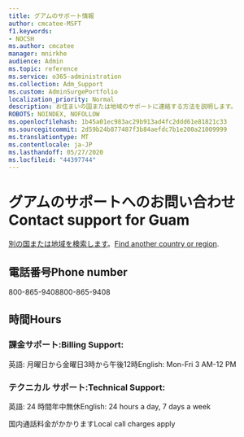 ```yaml
---
title: グアムのサポート情報
author: cmcatee-MSFT
f1.keywords:
- NOCSH
ms.author: cmcatee
manager: mnirkhe
audience: Admin
ms.topic: reference
ms.service: o365-administration
ms.collection: Adm_Support
ms.custom: AdminSurgePortfolio
localization_priority: Normal
description: お住まいの国または地域のサポートに連絡する方法を説明します。
ROBOTS: NOINDEX, NOFOLLOW
ms.openlocfilehash: 1b45a01ec983ac29b913ad4fc2ddd61e81821c33
ms.sourcegitcommit: 2d59b24b877487f3b84aefdc7b1e200a21009999
ms.translationtype: MT
ms.contentlocale: ja-JP
ms.lasthandoff: 05/27/2020
ms.locfileid: "44397744"
---
```

# <a name="contact-support-for-guam"></a><span data-ttu-id="d905d-103">グアムのサポートへのお問い合わせ</span><span class="sxs-lookup"><span data-stu-id="d905d-103">Contact support for Guam</span></span>

<span data-ttu-id="d905d-104">[別の国または地域を検索します](../contact-support-for-business-products.md)。</span><span class="sxs-lookup"><span data-stu-id="d905d-104">[Find another country or region](../contact-support-for-business-products.md).</span></span>

## <a name="phone-number"></a><span data-ttu-id="d905d-105">電話番号</span><span class="sxs-lookup"><span data-stu-id="d905d-105">Phone number</span></span>
<span data-ttu-id="d905d-106">800-865-9408</span><span class="sxs-lookup"><span data-stu-id="d905d-106">800-865-9408</span></span>

## <a name="hours"></a><span data-ttu-id="d905d-107">時間</span><span class="sxs-lookup"><span data-stu-id="d905d-107">Hours</span></span>
### <a name="billing-support"></a><span data-ttu-id="d905d-108">課金サポート:</span><span class="sxs-lookup"><span data-stu-id="d905d-108">Billing Support:</span></span>

<span data-ttu-id="d905d-109">英語: 月曜日から金曜日3時から午後12時</span><span class="sxs-lookup"><span data-stu-id="d905d-109">English: Mon-Fri 3 AM-12 PM</span></span>

### <a name="technical-support"></a><span data-ttu-id="d905d-110">テクニカル サポート:</span><span class="sxs-lookup"><span data-stu-id="d905d-110">Technical Support:</span></span>

<span data-ttu-id="d905d-111">英語: 24 時間年中無休</span><span class="sxs-lookup"><span data-stu-id="d905d-111">English: 24 hours a day, 7 days a week</span></span>

<span data-ttu-id="d905d-112">国内通話料金がかかります</span><span class="sxs-lookup"><span data-stu-id="d905d-112">Local call charges apply</span></span>
